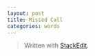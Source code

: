 ```yaml
---
layout: post
title: Missed Call
categories: words
---
```



> Written with [StackEdit](https://stackedit.io/).
<!--stackedit_data:
eyJoaXN0b3J5IjpbMTI1MzgxODE2NF19
-->